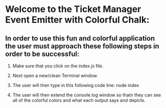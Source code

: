# Welcome to the Ticket Manager Event Emitter with Colorful Chalk:


## In order to use this fun and colorful application the user must approach these following steps in order to be successful:

1. Make sure that you click on the index.js file. 

2. Next open a new/clean Terminal window. 

3. The user will then type in this following code line: node index

4. The user will then extend the console.log window so thatn they can see all of the colorful colors and what each output says and depicts. 

